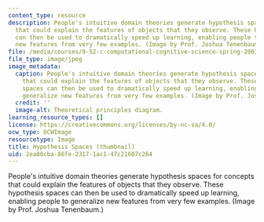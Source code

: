 ```yaml
---
content_type: resource
description: People's intuitive domain theories generate hypothesis spaces for concepts
  that could explain the features of objects that they observe. These hypothesis spaces
  can then be used to dramatically speed up learning, enabling people to generalize
  new features from very few examples. (Image by Prof. Joshua Tenenbaum.)
file: /media/courses/9-52-c-computational-cognitive-science-spring-2003/2ea88cba86fe23171ac147c21607c264_9-52s03-th.jpg
file_type: image/jpeg
image_metadata:
  caption: People's intuitive domain theories generate hypothesis spaces for concepts
    that could explain the features of objects that they observe. These hypothesis
    spaces can then be used to dramatically speed up learning, enabling people to
    generalize new features from very few examples. (Image by Prof. Joshua Tenenbaum.)
  credit: ''
  image-alt: Theoretical principles diagram.
learning_resource_types: []
license: https://creativecommons.org/licenses/by-nc-sa/4.0/
ocw_type: OCWImage
resourcetype: Image
title: Hypothesis Spaces (thumbnail)
uid: 2ea88cba-86fe-2317-1ac1-47c21607c264
---
```

People's intuitive domain theories generate hypothesis spaces for concepts that could explain the features of objects that they observe. These hypothesis spaces can then be used to dramatically speed up learning, enabling people to generalize new features from very few examples. (Image by Prof. Joshua Tenenbaum.)